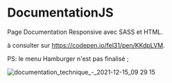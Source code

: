 # DocumentationJS
Page Documentation Responsive  avec SASS et HTML. 

à consulter sur https://codepen.io/fel31/pen/KKdpLVM.

PS: le menu Hamburger n'est pas finalisé ;

![documentation_technique_-_2021-12-15_09 29 15](https://user-images.githubusercontent.com/62654985/146150997-67707fdc-4261-44e9-a32d-bf72dec0b58a.png)
